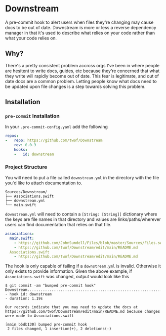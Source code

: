 # Downstream

A pre-commit hook to alert users when files they're changing may cause docs to be out of date. Downstream is more or less a reverse dependency manager in that it's used to describe what relies on your code rather than what your code relies on.

## Why?

There's a pretty consistent problem accross orgs I've been in where people are hesitent to write docs, guides, etc because they're concerned that what they write will rapidly become out of date. This fear is legitimate, and out of date docs are a common problem. Letting people know what docs need to be updated upon file changes is a step towards solving this problem.

## Installation

### `pre-commit` Installation

In your `.pre-commit-config.yaml` add the following

```yaml
repos:
-   repo: https://github.com/twof/Downstream
    rev: 0.0.3
    hooks:
    -   id: downstream
```

### Project Structure

You will need to put a file called `downstream.yml` in the directory with the file you'd like to attach documentation to.
```
Sources/Downstream/
├── Associations.swift
├── downstream.yml
└── main.swift
```

`downstream.yml` will need to contain a `[String: [String]]` dictionary where the keys are file names in that directory and values are links/paths/wherever users can find documentation that relies on that file.
```yaml
associations:
  main.swift:
    - https://github.com/JohnSundell/Files/blob/master/Sources/Files.swift
    - https://github.com/twof/Downstream/edit/main/README.md
  Associations.swift
    - https://github.com/twof/Downstream/edit/main/README.md
```

The hook is only capable of failing if a `downstream.yml` is invalid. Otherwise it only exists to provide information. Given the above example, if `Associations.swift` was changed, output would look like this

```
$ git commit -am "bumped pre-commit hook"
Downstream...............................................................Passed
- hook id: downstream
- duration: 1.19s

Our records indicate that you may need to update the docs at https://github.com/twof/Downstream/edit/main/README.md because changes were made to Associations.swift

[main b5db130] bumped pre-commit hook
 2 files changed, 1 insertion(+), 2 deletions(-)
```
